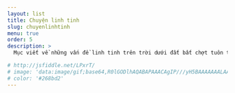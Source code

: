 ```yaml
---
layout: list
title: Chuyện linh tinh
slug: chuyenlinhtinh
menu: true
order: 5
description: >
  Mục viết về những vấn đề linh tinh trên trời dưới đất bất chợt tuôn trào theo dòng cảm xúc của tác giả.

# http://jsfiddle.net/LPxrT/
# image: 'data:image/gif;base64,R0lGODlhAQABAPAAACAgIP///yH5BAAAAAAALAAAAAABAAEAAAICRAEAOw=='
# color: '#268bd2'
---
```

